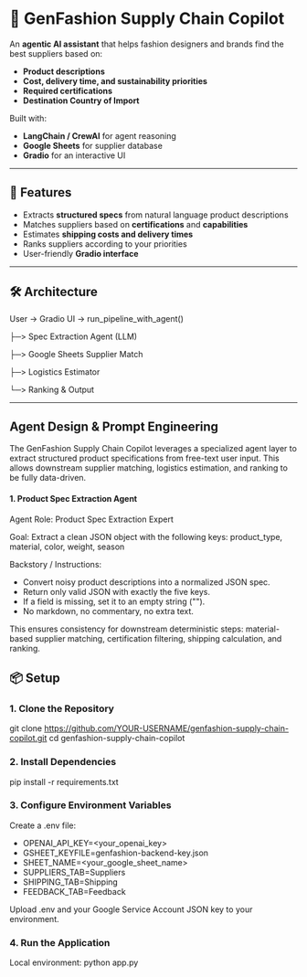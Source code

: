 # 🧵 GenFashion Supply Chain Copilot

An **agentic AI assistant** that helps fashion designers and brands find the best suppliers based on:
- **Product descriptions**
- **Cost, delivery time, and sustainability priorities**
- **Required certifications**
- **Destination Country of Import**

Built with:
- **LangChain / CrewAI** for agent reasoning
- **Google Sheets** for supplier database
- **Gradio** for an interactive UI

---

## 🚀 Features
- Extracts **structured specs** from natural language product descriptions
- Matches suppliers based on **certifications** and **capabilities**
- Estimates **shipping costs and delivery times**
- Ranks suppliers according to your priorities
- User-friendly **Gradio interface**

---

## 🛠 Architecture
User → Gradio UI → run_pipeline_with_agent()

   ├─> Spec Extraction Agent (LLM)
   
   ├─> Google Sheets Supplier Match
   
   ├─> Logistics Estimator
   
   └─> Ranking & Output
   
---

## Agent Design & Prompt Engineering

The GenFashion Supply Chain Copilot leverages a specialized agent layer to extract structured product specifications from free-text user input. This allows downstream supplier matching, logistics estimation, and ranking to be fully data-driven.

#### 1. Product Spec Extraction Agent
Agent Role: Product Spec Extraction Expert

Goal: Extract a clean JSON object with the following keys:
product_type, material, color, weight, season

Backstory / Instructions:
- Convert noisy product descriptions into a normalized JSON spec.
- Return only valid JSON with exactly the five keys.
- If a field is missing, set it to an empty string ("").
- No markdown, no commentary, no extra text.


This ensures consistency for downstream deterministic steps: material-based supplier matching, certification filtering, shipping calculation, and ranking.

## 📦 Setup

### 1. Clone the Repository
git clone https://github.com/YOUR-USERNAME/genfashion-supply-chain-copilot.git
cd genfashion-supply-chain-copilot
### 2. Install Dependencies
pip install -r requirements.txt
### 3. Configure Environment Variables
Create a .env file:

- OPENAI_API_KEY=<your_openai_key> 
- GSHEET_KEYFILE=genfashion-backend-key.json
- SHEET_NAME=<your_google_sheet_name>
- SUPPLIERS_TAB=Suppliers
- SHIPPING_TAB=Shipping
- FEEDBACK_TAB=Feedback  

Upload .env and your Google Service Account JSON key to your environment.
### 4. Run the Application
Local environment:
python app.py
